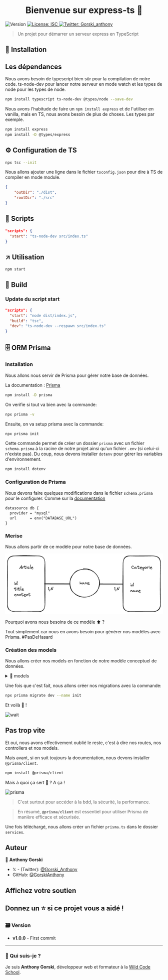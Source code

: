 <h1 align="center">Bienvenue sur express-ts 👋</h1>
<p>
  <img alt="Version" src="https://img.shields.io/badge/version-1.0.0-blue.svg?cacheSeconds=2592000" />
  <a href="#" target="_blank">
    <img alt="License: ISC" src="https://img.shields.io/badge/License-ISC-yellow.svg" />
  </a>
  <a href="https://twitter.com/Gorski_anthony" target="_blank">
    <img alt="Twitter: Gorski_anthony" src="https://img.shields.io/twitter/follow/Gorski_anthony.svg?style=social" />
  </a>
</p>

> Un projet pour démarrer un serveur express en TypeScript

## 🚀 Installation

## Les dépendances

Nous avons besoin de typescript bien sûr pour la compilation de notre code.
ts-node-dev pour lancer notre serveur en mode watch et les types de node pour les types de node.

```sh
npm install typescript ts-node-dev @types/node --save-dev
```

Nous avons l'habitude de faire un `npm install express` et de l'utiliser en vanilla, mais en TS, nous avons besoin de plus de choses. Les types par exemple.

```sh
npm install express
npm install -D @types/express
```

## ⚙️ Configuration de TS

```sh
npx tsc --init
```

Nous allons ajouter une ligne dans le fichier `tsconfig.json` pour dire à TS de compiler en mode module.

```json
{
	"outDir": "./dist",
	"rootDir": "./src"
}
```

## 📝 Scripts

```json
"scripts": {
  "start": "ts-node-dev src/index.ts"
}
```

## ↗️ Utilisation

```sh
npm start
```

## 🚀 Build

### Update du script start

```json
"scripts": {
  "start": "node dist/index.js",
  "build": "tsc",
  "dev": "ts-node-dev --respawn src/index.ts"
}
```

## 🗄️ ORM Prisma

### Installation

Nous allons nous servir de Prisma pour gérer notre base de données.

La documentation : [Prisma](https://www.prisma.io/docs/getting-started/setup-prisma/start-from-scratch/relational-databases-typescript-mysql)

```sh
npm install -D prisma
```

On verifie si tout va bien avec la commande:

```sh
npx prisma -v
```

Ensuite, on va setup prisma avec la commande:

```sh
npx prisma init
```

Cette commande permet de créer un dossier `prisma` avec un fichier `schema.prisma` à la racine de notre projet ainsi qu'un fichier `.env` (si celui-ci n'existe pas). Du coup, nous devons installer `dotenv` pour gérer les variables d'environnement.

```sh
npm install dotenv
```

### Configuration de Prisma

Nous devons faire quelques modifications dans le fichier `schema.prisma` pour le configurer. Comme sur la [documentation](https://www.prisma.io/docs/getting-started/setup-prisma/start-from-scratch/relational-databases/connect-your-database-typescript-mysql)

```prisma
datasource db {
  provider = "mysql"
  url      = env("DATABASE_URL")
}
```

### Merise

Nous allons partir de ce modèle pour notre base de données.

![Merise](./docs/mcd.png)

Pourquoi avons nous besoins de ce modèle ⬆️ ?

Tout simplement car nous en avons besoin pour générer nos modèles avec Prisma. #PasDeHasard

### Création des models

Nous allons créer nos models en fonction de notre modèle conceptuel de données.

<details>
<summary>📁 models</summary>

```prisma
model Article {
  id       Int         @id @default(autoincrement())
  title    String
  content  String       @db.Text
  categories    Category[]  @relation("have")
}

model Category {
  id       Int         @id @default(autoincrement())
  name     String
  articles    Article[]  @relation("have")
}
```

</details>

Une fois que c'est fait, nous allons créer nos migrations avec la commande:

```sh
npx prisma migrate dev --name init
```

Et voilà 🎉 !

![wait](https://miro.medium.com/v2/resize:fit:1146/1*ozXnd7LHrxGYKpRoJozVVQ.png)

## Pas trop vite

Et oui, nous avons effectivement oublié le reste, c'est à dire nos routes, nos controllers et nos models.

Mais avant, si on suit toujours la documentation, nous devons installer `@prisma/client`.

```sh
npm install @prisma/client
```

Mais à quoi ça sert 🤔 ? A ça !

![prisma](https://www.prisma.io/docs/assets/images/prisma-client-install-and-generate-ece3e0733edc615e416d6d654c05e980.png)

> C'est surtout pour accéder à la bdd, la sécurité, la performance.

> En résumé, **`@prisma/client`** est essentiel pour utiliser Prisma de manière efficace et sécurisée.

Une fois téléchargé, nous allons créer un fichier `prisma.ts` dans le dossier `services`.

## Auteur

👤 **Anthony Gorski**

-   𝕏 - (Twitter): [@Gorski_Anthony](https://twitter.com/Gorski_Anthony)
-   GitHub: [@GorskiAnthony](https://github.com/GorskiAnthony)

## Affichez votre soutien

## Donnez un ⭐️ si ce projet vous a aidé !

### 🗃️ Version

-   **v1.0.0** - First commit

---

### 👋 Qui suis-je ?

Je suis **Anthony Gorski**, développeur web et formateur à la [Wild Code School](https://www.wildcodeschool.com/fr-FR).

```

```

```

```

